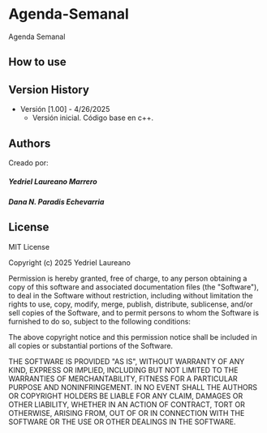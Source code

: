 # Agenda-Semanal

Agenda Semanal 

## How to use

## Version History 

  - Versión [1.00] - 4/26/2025
    - Versión inicial. Código base en c++.

## Authors

Creado por: 
##### Yedriel Laureano Marrero
##### Dana N. Paradis Echevarria

## License

MIT License

Copyright (c) 2025 Yedriel Laureano 

Permission is hereby granted, free of charge, to any person obtaining a copy
of this software and associated documentation files (the "Software"), to deal
in the Software without restriction, including without limitation the rights
to use, copy, modify, merge, publish, distribute, sublicense, and/or sell
copies of the Software, and to permit persons to whom the Software is
furnished to do so, subject to the following conditions:

The above copyright notice and this permission notice shall be included in all
copies or substantial portions of the Software.

THE SOFTWARE IS PROVIDED "AS IS", WITHOUT WARRANTY OF ANY KIND, EXPRESS OR
IMPLIED, INCLUDING BUT NOT LIMITED TO THE WARRANTIES OF MERCHANTABILITY,
FITNESS FOR A PARTICULAR PURPOSE AND NONINFRINGEMENT. IN NO EVENT SHALL THE
AUTHORS OR COPYRIGHT HOLDERS BE LIABLE FOR ANY CLAIM, DAMAGES OR OTHER
LIABILITY, WHETHER IN AN ACTION OF CONTRACT, TORT OR OTHERWISE, ARISING FROM,
OUT OF OR IN CONNECTION WITH THE SOFTWARE OR THE USE OR OTHER DEALINGS IN THE
SOFTWARE.
